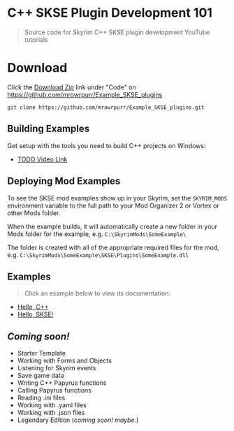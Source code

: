 # C++ SKSE Plugin Development 101

> Source code for Skyrim C++ SKSE plugin development YouTube tutorials

# Download

Click the [Download Zip](https://github.com/mrowrpurr/Example_SKSE_plugins/archive/refs/heads/main.zip) link under "Code" on https://github.com/mrowrpurr/Example_SKSE_plugins

 ```
 git clone https://github.com/mrowrpurr/Example_SKSE_plugins.git
 ```

## Building Examples

Get setup with the tools you need to build C++ projects on Windows:

- [TODO Video Link](#)

## Deploying Mod Examples

To see the SKSE mod examples show up in your Skyrim,
set the `SKYRIM_MODS` environment variable to the full path to your Mod Organizer 2 or Vortex or other Mods folder.

When the example builds, it will automatically create a new folder in your Mods folder for the example, e.g. `C:\SkyrimMods\SomeExample\`

The folder is created with all of the appropriate required files for the mod, e.g. `C:\SkyrimMods\SomeExample\SKSE\Plugins\SomeExample.dll`

## Examples

> Click an example below to view its documentation:

- [Hello, C++](HelloCpp#readme)
- [Hello, SKSE!](HelloSKSE#readme)

## _Coming soon!_

- Starter Template
- Working with Forms and Objects
- Listening for Skyrim events
- Save game data
- Writing C++ Papyrus functions
- Calling Papyrus functions
- Reading .ini files
- Working with .yaml files
- Working with .json files
- Legendary Edition (_coming soon! maybe._)

